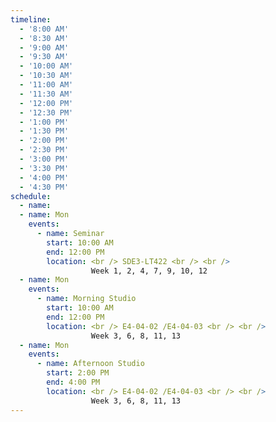 ```yaml
---
timeline:
  - '8:00 AM'
  - '8:30 AM'
  - '9:00 AM'
  - '9:30 AM'
  - '10:00 AM'
  - '10:30 AM'
  - '11:00 AM'
  - '11:30 AM'
  - '12:00 PM'
  - '12:30 PM'
  - '1:00 PM'
  - '1:30 PM'
  - '2:00 PM'
  - '2:30 PM'
  - '3:00 PM'
  - '3:30 PM'
  - '4:00 PM'
  - '4:30 PM'
schedule:
  - name: 
  - name: Mon
    events:
      - name: Seminar
        start: 10:00 AM
        end: 12:00 PM 
        location: <br /> SDE3-LT422 <br /> <br /> 
                  Week 1, 2, 4, 7, 9, 10, 12 
  - name: Mon
    events:
      - name: Morning Studio
        start: 10:00 AM
        end: 12:00 PM
        location: <br /> E4-04-02 /E4-04-03 <br /> <br /> 
                  Week 3, 6, 8, 11, 13 
  - name: Mon 
    events:
      - name: Afternoon Studio
        start: 2:00 PM
        end: 4:00 PM
        location: <br /> E4-04-02 /E4-04-03 <br /> <br /> 
                  Week 3, 6, 8, 11, 13 
---
```

